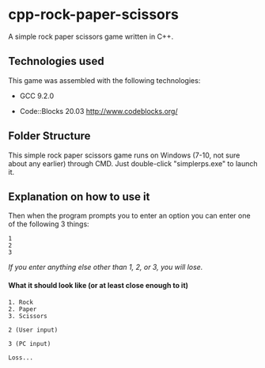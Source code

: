 # cpp-rock-paper-scissors

A simple rock paper scissors game written in C++.

## Technologies used
This game was assembled with the following technologies:
* GCC 9.2.0 

* Code::Blocks 20.03 
http://www.codeblocks.org/

## Folder Structure

This simple rock paper scissors game runs on Windows (7-10, not sure about any earlier) through CMD. Just double-click "simplerps.exe" to launch it. 

## Explanation on how to use it

Then when the program prompts you to enter an option you can enter one of the following 3 things:
```
1
2
3
```
*If you enter anything else other than 1, 2, or 3, you will lose.*

#### What it should look like (or at least close enough to it)

```
1. Rock
2. Paper
3. Scissors

2 (User input)

3 (PC input)

Loss...
```
